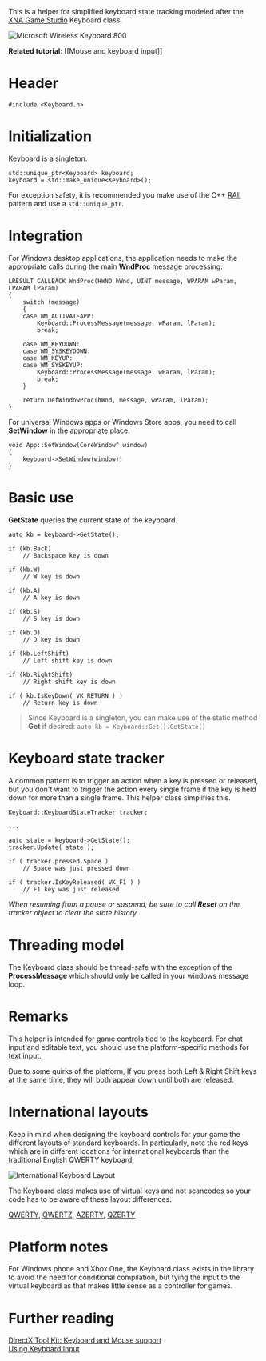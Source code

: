 This is a helper for simplified keyboard state tracking modeled after the [XNA Game Studio](https://msdn.microsoft.com/en-us/library/microsoft.xna.framework.input.keyboard.aspx) Keyboard class.

![Microsoft Wireless Keyboard 800](https://github.com/Microsoft/DirectXTK/wiki/images/wirelesskeyboard.jpg)

**Related tutorial**: [[Mouse and keyboard input]]

# Header 
    #include <Keyboard.h>

# Initialization
Keyboard is a singleton.

    std::unique_ptr<Keyboard> keyboard;
    keyboard = std::make_unique<Keyboard>();

For exception safety, it is recommended you make use of the C++ [RAII](http://en.wikipedia.org/wiki/Resource_Acquisition_Is_Initialization) pattern and use a ``std::unique_ptr``.

# Integration
For Windows desktop applications, the application needs to make the appropriate calls during the main **WndProc** message processing:

    LRESULT CALLBACK WndProc(HWND hWnd, UINT message, WPARAM wParam, LPARAM lParam)
    {
        switch (message)
        {
        case WM_ACTIVATEAPP:
            Keyboard::ProcessMessage(message, wParam, lParam);
            break;

        case WM_KEYDOWN:
        case WM_SYSKEYDOWN:
        case WM_KEYUP:
        case WM_SYSKEYUP:
            Keyboard::ProcessMessage(message, wParam, lParam);
            break;
        }

        return DefWindowProc(hWnd, message, wParam, lParam);
    }

For universal Windows apps or Windows Store apps, you need to call **SetWindow** in the appropriate place.

    void App::SetWindow(CoreWindow^ window)
    {
        keyboard->SetWindow(window);
    }

# Basic use

**GetState** queries the current state of the keyboard.

    auto kb = keyboard->GetState();

    if (kb.Back)
        // Backspace key is down

    if (kb.W)
        // W key is down

    if (kb.A)
        // A key is down

    if (kb.S)
        // S key is down

    if (kb.D)
        // D key is down

    if (kb.LeftShift)
        // Left shift key is down

    if (kb.RightShift)
        // Right shift key is down

    if ( kb.IsKeyDown( VK_RETURN ) )
        // Return key is down

> Since Keyboard is a singleton, you can make use of the static method **Get** if desired: ``auto kb = Keyboard::Get().GetState()``

# Keyboard state tracker

A common pattern is to trigger an action when a key is pressed or released, but you don't want to trigger the action every single frame if the key is held down for more than a single frame. This helper class simplifies this.

    Keyboard::KeyboardStateTracker tracker;

    ...

    auto state = keyboard->GetState();
    tracker.Update( state );

    if ( tracker.pressed.Space )
        // Space was just pressed down

    if ( tracker.IsKeyReleased( VK_F1 ) )
        // F1 key was just released

_When resuming from a pause or suspend, be sure to call **Reset** on the tracker object to clear the state history._

# Threading model
The Keyboard class should be thread-safe with the exception of the **ProcessMessage** which should only be called in your windows message loop.

# Remarks
This helper is intended for game controls tied to the keyboard. For chat input and editable text, you should use the platform-specific methods for text input.

Due to some quirks of the platform, If you press both Left & Right Shift keys at the same time, they will both appear down until both are released.

# International layouts
Keep in mind when designing the keyboard controls for your game the different layouts of standard keyboards.  In particularly, note the red keys which are in different locations for international keyboards than the traditional English QWERTY keyboard.

![International Keyboard Layout](https://github.com/Microsoft/DirectXTK/wiki/images/KeyboardInternational.png)

The Keyboard class makes use of virtual keys and not scancodes so your code has to be aware of these layout differences.

[QWERTY](https://en.wikipedia.org/wiki/QWERTY), [QWERTZ](https://en.wikipedia.org/wiki/QWERTZ), [AZERTY](https://en.wikipedia.org/wiki/AZERTY), [QZERTY](https://en.wikipedia.org/wiki/Keyboard_layout#QZERTY)

# Platform notes

For Windows phone and Xbox One, the Keyboard class exists in the library to avoid the need for conditional compilation, but tying the input to the virtual keyboard as that makes little sense as a controller for games.

# Further reading
[DirectX Tool Kit: Keyboard and Mouse support](http://blogs.msdn.com/b/chuckw/archive/2015/08/06/directx-tool-kit-keyboard-and-mouse-support.aspx)  
[Using Keyboard Input](https://msdn.microsoft.com/en-us/library/windows/desktop/ms646268.aspx)  
